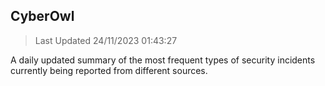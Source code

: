 ## CyberOwl 
> Last Updated 24/11/2023 01:43:27 


A daily updated summary of the most frequent types of security incidents currently being reported from different sources.

